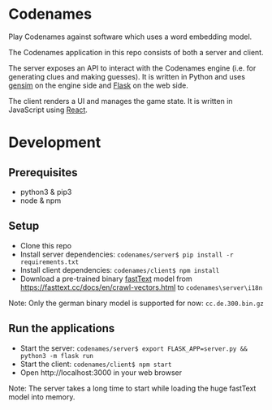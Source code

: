 # Codenames

Play Codenames against software which uses a word embedding model.

The Codenames application in this repo consists of both a server and client.

The server exposes an API to interact with the Codenames engine (i.e. for
generating clues and making guesses). It is written in Python and uses
[gensim](https://github.com/RaRe-Technologies/gensim) on the engine side and
[Flask](https://github.com/pallets/flask) on the web side.

The client renders a UI and manages the game state. It is written in JavaScript
using [React](https://reactjs.org).

# Development

## Prerequisites

* python3 & pip3
* node & npm

## Setup

* Clone this repo
* Install server dependencies:
  `codenames/server$ pip install -r requirements.txt`
* Install client dependencies:
  `codenames/client$ npm install`
* Download a pre-trained binary [fastText](https://fasttext.cc) model from
  https://fasttext.cc/docs/en/crawl-vectors.html to `codenames\server\i18n`

Note: Only the german binary model is supported for now: `cc.de.300.bin.gz`

## Run the applications

* Start the server:
  `codenames/server$ export FLASK_APP=server.py && python3 -m flask run`
* Start the client:
  `codenames/client$ npm start`
* Open http://localhost:3000 in your web browser

Note: The server takes a long time to start while loading the huge fastText
model into memory.

